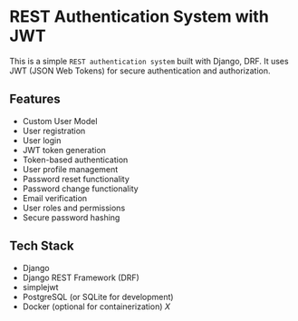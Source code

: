 # REST Authentication System with JWT 

This is a simple ```REST authentication system``` built with Django, DRF. It uses JWT (JSON Web Tokens) for secure authentication and authorization.

## Features
- Custom User Model
- User registration
- User login
- JWT token generation
- Token-based authentication
- User profile management
- Password reset functionality
- Password change functionality
- Email verification
- User roles and permissions
- Secure password hashing

## Tech Stack
- Django
- Django REST Framework (DRF)
- simplejwt
- PostgreSQL (or SQLite for development)
- Docker (optional for containerization) *X*


